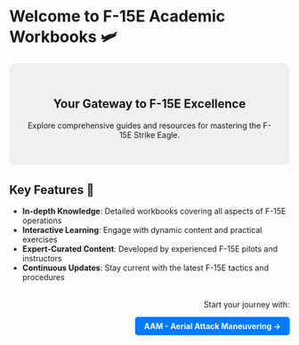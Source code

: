 # Welcome to F-15E Academic Workbooks 🛩️

<div class="hero">
  <h2>Your Gateway to F-15E Excellence</h2>
  <p>Explore comprehensive guides and resources for mastering the F-15E Strike Eagle.</p>
</div>

## Key Features 🌟

- **In-depth Knowledge**: Detailed workbooks covering all aspects of F-15E operations
- **Interactive Learning**: Engage with dynamic content and practical exercises
- **Expert-Curated Content**: Developed by experienced F-15E pilots and instructors
- **Continuous Updates**: Stay current with the latest F-15E tactics and procedures

<div class="next-section">
  <p>Start your journey with:</p>
  <a href="aam/aam-1/" class="next-link">AAM - Aerial Attack Maneuvering →</a>
</div>

<style>
.hero {
  background-color: #f0f0f0;
  padding: 2rem;
  border-radius: 10px;
  text-align: center;
  margin-bottom: 2rem;
}

.next-section {
  text-align: right;
  margin-top: 2rem;
}

.next-link {
  display: inline-block;
  background-color: #007bff;
  color: white;
  padding: 0.5rem 1rem;
  text-decoration: none;
  border-radius: 5px;
  font-weight: bold;
  transition: background-color 0.3s ease;
}

.next-link:hover {
  background-color: #0056b3;
}
</style>
